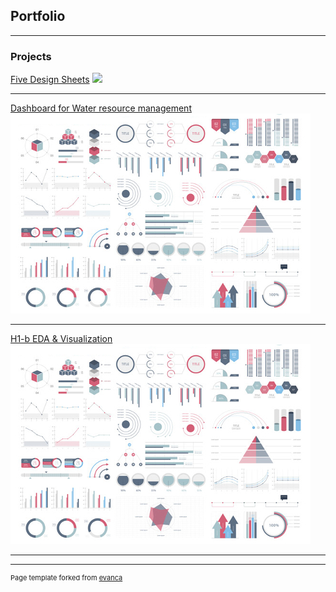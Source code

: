 ## Portfolio

---

### Projects

[Five Design Sheets](/sample_page)
<img src="images/IMG_0764.png?raw=true" width="200"/>

---
[Dashboard for Water resource management](/pdf/sample_presentation.pdf)
<img src="images/dummy_thumbnail.jpg?raw=true"/>

---
[H1-b EDA & Visualization](http://example.com/)
<img src="images/dummy_thumbnail.jpg?raw=true"/>

---





---
<p style="font-size:11px">Page template forked from <a href="https://github.com/evanca/quick-portfolio">evanca</a></p>
<!-- Remove above link if you don't want to attibute -->
